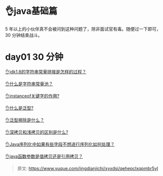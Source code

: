 # 👌java基础篇

5 年以上的小伙伴真不会被问到这种问题了，除非面试官有毒。随便过一下即可，30 分钟结束战斗。

# day01 30 分钟
[👌jdk1.8的字符串常量拼接是怎样的过程？](https://www.yuque.com/jingdianjichi/xyxdsi/pdqz7ssg8kxkqdsh)

[👌什么是字符串常量池？](https://www.yuque.com/jingdianjichi/xyxdsi/edtkiolg4v9m1pyc)

[👌instanceof关键字的作用?](https://www.yuque.com/jingdianjichi/xyxdsi/qv5rimy3vagwlgn2)

[👌什么是泛型?](https://www.yuque.com/jingdianjichi/xyxdsi/re847dguttn3t1nw)

[👌泛型擦除是什么？](https://www.yuque.com/jingdianjichi/xyxdsi/kv9vsgr9q3oigq72)

[👌深拷贝和浅拷贝的区别是什么?](https://www.yuque.com/jingdianjichi/xyxdsi/umtsqklfthrik2s5)

[👌Java序列化中如果有些字段不想进行序列化如何处理？](https://www.yuque.com/jingdianjichi/xyxdsi/gign7scn8ke0updf)

[👌java函数参数是值拷贝还是引用拷贝？](https://www.yuque.com/jingdianjichi/xyxdsi/gfwdtp91lr2g88gx)



> 原文: <https://www.yuque.com/jingdianjichi/xyxdsi/qehepclxqpmbr5yl>
